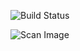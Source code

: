 ![Build Status](https://github.com/janole/vpn/workflows/Docker%20Image/badge.svg)

![Scan Image](https://github.com/janole/vpn/workflows/Scan%20Image/badge.svg)
